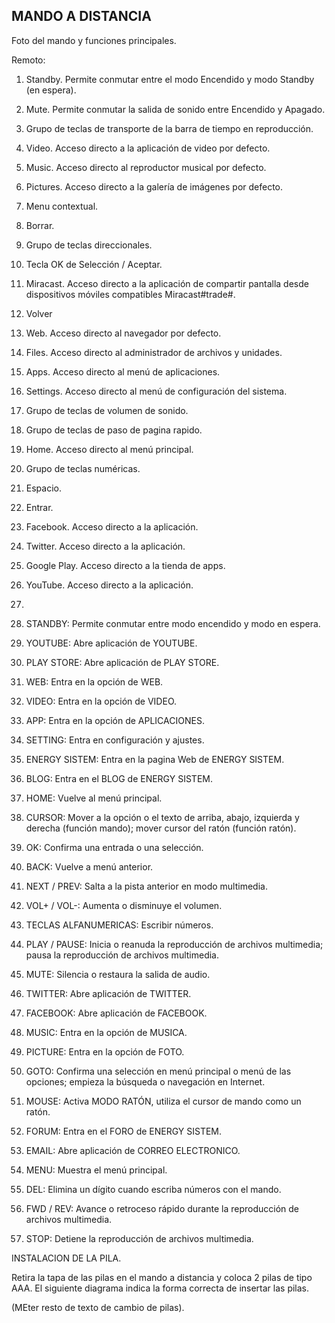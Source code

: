 ## MANDO A DISTANCIA

Foto del mando y funciones principales.

Remoto:

1. Standby. Permite conmutar entre el modo Encendido y modo Standby (en espera).
2. Mute. Permite conmutar la salida de sonido entre Encendido y Apagado.
3. Grupo de teclas de transporte de la barra de tiempo en reproducción.
4. Video. Acceso directo a la aplicación de video por defecto.
5. Music. Acceso directo al reproductor musical por defecto.
6. Pictures. Acceso directo a la galería de imágenes por defecto.
7. Menu contextual.
8. Borrar.
9. Grupo de teclas direccionales.
8. Tecla OK de Selección / Aceptar.
9.  Miracast. Acceso directo a la aplicación de compartir pantalla desde dispositivos móviles compatibles Miracast#trade#.
10. Volver
11. Web. Acceso directo al navegador por defecto.
12. Files. Acceso directo al administrador de archivos y unidades.
13. Apps. Acceso directo al menú de aplicaciones.
14. Settings. Acceso directo al menú de configuración del sistema.
10. Grupo de teclas de volumen de sonido.
11. Grupo de teclas de paso de pagina rapido.
12. Home. Acceso directo al menú principal.
13. Grupo de teclas numéricas.
14. Espacio.
15. Entrar. 
16. Facebook. Acceso directo a la aplicación.
17. Twitter. Acceso directo a la aplicación.
18. Google Play. Acceso directo a la tienda de apps.
19. YouTube. Acceso directo a la aplicación.
20.  

1.	STANDBY: Permite conmutar entre modo encendido y modo en espera.
2.	YOUTUBE: Abre aplicación de YOUTUBE.
3.	PLAY STORE: Abre aplicación de PLAY STORE.
4.	WEB: Entra en la opción de WEB.
5.	VIDEO: Entra en la opción de VIDEO.
6.	APP: Entra en la opción de APLICACIONES.
7.	SETTING: Entra en configuración y ajustes.
8.	ENERGY SISTEM: Entra en la pagina Web de ENERGY SISTEM.
9.	BLOG: Entra en el BLOG de ENERGY SISTEM.
10.	HOME: Vuelve al menú principal.
11.	CURSOR: Mover a la opción o el texto de arriba, abajo, izquierda y derecha (función mando); mover cursor del ratón (función ratón).
12.	OK: Confirma una entrada o una selección. 
13.	BACK: Vuelve a menú anterior.
14.	NEXT / PREV: Salta a la pista anterior en modo multimedia. 
15.	VOL+ / VOL-: Aumenta o disminuye el volumen.
16.	TECLAS ALFANUMERICAS: Escribir números.
17.	PLAY / PAUSE: Inicia o reanuda la reproducción de archivos multimedia; pausa la reproducción de archivos multimedia.
18.	MUTE: Silencia o restaura la salida de audio.
19.	TWITTER: Abre aplicación de TWITTER.
20.	FACEBOOK: Abre aplicación de FACEBOOK.
21.	MUSIC: Entra en la opción de MUSICA.
22.	PICTURE: Entra en la opción de FOTO.
23.	GOTO: Confirma una selección en menú principal o menú de las opciones; empieza la búsqueda o navegación en Internet.
24.	MOUSE: Activa MODO RATÓN, utiliza el cursor de mando como un ratón.
25.	FORUM: Entra en el FORO de ENERGY SISTEM.
26.	EMAIL: Abre aplicación de CORREO ELECTRONICO.
27.	MENU: Muestra el menú principal.
28.	DEL: Elimina un dígito cuando escriba números con el mando.
29.	FWD / REV: Avance o retroceso rápido durante la reproducción de archivos multimedia.
30.	STOP: Detiene la reproducción de archivos multimedia.


INSTALACION DE LA PILA.

Retira la tapa de las pilas en el mando a distancia y coloca 2 pilas de tipo AAA. El siguiente diagrama indica la forma correcta de insertar las pilas.

(MEter resto de texto de cambio de pilas).



